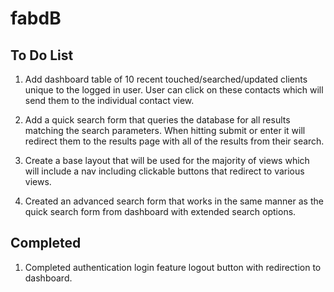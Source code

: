 # fabdB

## To Do List

1. Add dashboard table of 10 recent touched/searched/updated clients unique to the logged in user. User can click on these contacts which will send them to the individual contact view.

2. Add a quick search form that queries the database for all results matching the search parameters. When hitting submit or enter it will redirect them to the results page with all of the results from their search.

3. Create a base layout that will be used for the majority of views which will include a nav including clickable buttons that redirect to various views.

4. Created an advanced search form that works in the same manner as the quick search form from dashboard with extended search options.

## Completed

1. Completed authentication login feature logout button with redirection to dashboard.
